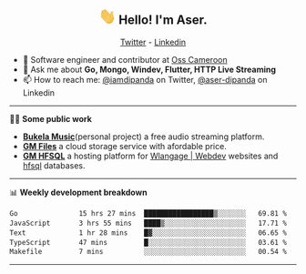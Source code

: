<h2 align="center"> <img src="https://github.com/gabriel-TheCode/gabriel-TheCode/blob/master/gifs/Hi.gif" width="30px"> Hello! I'm Aser.</h2>
<p align="center">
  <a href="https://twitter.com/iamdipanda">Twitter</a> - 
  <a href="https://www.linkedin.com/in/aser-dipanda/">Linkedin</a>
</p>


- 🔭 Software engineer and contributor at [Oss Cameroon](https://github.com/osscameroon)
- 💬 Ask me about **Go, Mongo, Windev, Flutter, HTTP Live Streaming**
- 📫 How to reach me: [@iamdipanda](https://twitter.com/iamdipanda) on Twitter, [@aser-dipanda](https://www.linkedin.com/in/aser-dipanda/) on Linkedin

-------

👨‍💻 **Some public work**

- **[Bukela Music](https://music.bukela.co)**(personal project) a free audio streaming platform. 
- **[GM Files](https://gamesmania.io)** a cloud storage service with afordable price.
- **[GM HFSQL](https://gamesmania.io)** a hosting platform for [Wlangage | Webdev](https://pcsoft.fr/webdev/index.html) websites and [hfsql](https://pcsoft.fr/accueilpub/hfsql.htm) databases.
-------

📊 **Weekly development breakdown**

<!--START_SECTION:waka-->

```txt
Go               15 hrs 27 mins  █████████████████▒░░░░░░░   69.81 %
JavaScript       3 hrs 55 mins   ████▒░░░░░░░░░░░░░░░░░░░░   17.71 %
Text             1 hr 28 mins    █▓░░░░░░░░░░░░░░░░░░░░░░░   06.65 %
TypeScript       47 mins         █░░░░░░░░░░░░░░░░░░░░░░░░   03.61 %
Makefile         7 mins          ░░░░░░░░░░░░░░░░░░░░░░░░░   00.54 %
```

<!--END_SECTION:waka-->

-------
